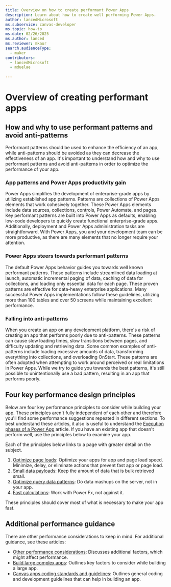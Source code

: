```yaml
---
title: Overview on how to create performant Power Apps  
description: Learn about how to create well performing Power Apps.
author: lancedMicrosoft
ms.subservice: canvas-developer
ms.topic: how-to
ms.date: 02/26/2025
ms.author: lanced
ms.reviewer: mkaur
search.audienceType:
  - maker
contributors:
  - lancedMicrosoft
  - mduelae
  
---
```


# Overview of creating performant apps

## How and why to use performant patterns and avoid anti-patterns

Performant patterns should be used to enhance the efficiency of an app, while anti-patterns should be avoided as they can decrease the effectiveness of an app. It's important to understand how and why to use performant patterns and avoid anti-patterns in order to optimize the performance of your app.

### App patterns and Power Apps productivity gain

Power Apps simplifies the development of enterprise-grade apps by utilizing established app patterns. Patterns are collections of Power Apps elements that work cohesively together.  These Power Apps elements include data sources, collections, controls, Power Automate, and pages. Key performant patterns are built into Power Apps as defaults, enabling low-code developers to quickly create functional enterprise-grade apps. Additionally, deployment and Power Apps administration tasks are straightforward. With Power Apps, you and your development team can be more productive, as there are many elements that no longer require your attention.

### Power Apps steers towards performant patterns

The default Power Apps behavior guides you towards well known performant patterns. These patterns include streamlined data loading at launch, automatic incremental paging of data, caching of data for collections, and loading only essential data for each page. These proven patterns are effective for data-heavy enterprise applications. Many successful Power Apps implementations follow these guidelines, utilizing more than 100 tables and over 50 screens while maintaining excellent performance.

### Falling into anti-patterns

When you create an app on any development platform, there's a risk of creating an app that performs poorly due to anti-patterns. These patterns can cause slow loading times, slow transitions between pages, and difficulty updating and retrieving data. Some common examples of anti-patterns include loading excessive amounts of data, transforming everything into collections, and overloading OnStart. These patterns are often adopted when attempting to work around perceived or real limitations in Power Apps. While we try to guide you towards the best patterns, it's still possible to unintentionally use a bad pattern, resulting in an app that performs poorly.

## Four key performance design principles

Below are four key performance principles to consider while building your app. These principles aren't fully independent of each other and therefore you'll find some performance suggestions repeated in different sections. To best understand these articles, it also is useful to understand the [Execution phases of a Power App](execution-phases-data-flow.md) article. If you have an existing app that doesn't perform well, use the principles below to examine your app.  

Each of the principles below links to a page with greater detail on the subject.

1. [Optimize page loads](fast-app-page-load.md): Optimize your apps for app and page load speed. Minimize, delay, or eliminate actions that prevent fast app or page load.
2. [Small data payloads](small-data-payloads.md): Keep the amount of data that is bulk retrieved small.
3. [Optimize query data patterns](optimized-query-data-patterns.md): Do data mashups on the server, not in your app.  
4. [Fast calculations](efficient-calculations.md): Work with Power Fx, not against it.

These principles should cover most of what is necessary to make your app fast.  

## Additional performance guidance

There are other performance considerations to keep in mind. For additional guidance, see these articles: 

 * [Other performance considerations](app-performance-considerations.md): Discusses  additional factors, which might affect performance.
 * [Build large complex apps](working-with-large-apps.md): Outlines key factors to consider while building a large app.
 * [Canvas apps coding standards and guidelines](https://www.microsoft.com/en-us/power-platform/blog/wp-content/uploads/2024/06/PowerApps-canvas-app-coding-standards-and-guidelines.pdf): Outlines general coding and development guidelines that can help in building an app.  
